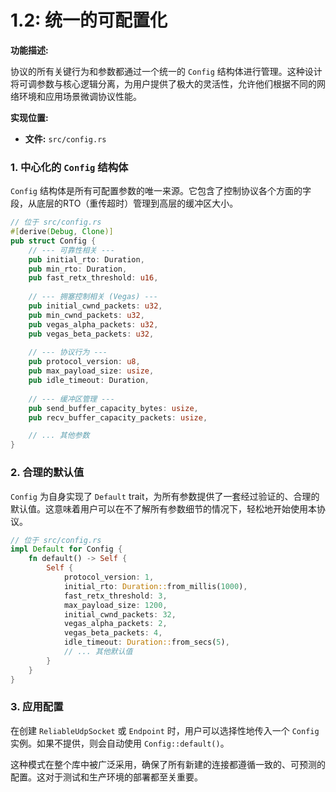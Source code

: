 # 1.2: 统一的可配置化

**功能描述:**

协议的所有关键行为和参数都通过一个统一的 `Config` 结构体进行管理。这种设计将可调参数与核心逻辑分离，为用户提供了极大的灵活性，允许他们根据不同的网络环境和应用场景微调协议性能。

**实现位置:**

- **文件:** `src/config.rs`

### 1. 中心化的 `Config` 结构体

`Config` 结构体是所有可配置参数的唯一来源。它包含了控制协议各个方面的字段，从底层的RTO（重传超时）管理到高层的缓冲区大小。

```rust
// 位于 src/config.rs
#[derive(Debug, Clone)]
pub struct Config {
    // --- 可靠性相关 ---
    pub initial_rto: Duration,
    pub min_rto: Duration,
    pub fast_retx_threshold: u16,
    
    // --- 拥塞控制相关 (Vegas) ---
    pub initial_cwnd_packets: u32,
    pub min_cwnd_packets: u32,
    pub vegas_alpha_packets: u32,
    pub vegas_beta_packets: u32,
    
    // --- 协议行为 ---
    pub protocol_version: u8,
    pub max_payload_size: usize,
    pub idle_timeout: Duration,
    
    // --- 缓冲区管理 ---
    pub send_buffer_capacity_bytes: usize,
    pub recv_buffer_capacity_packets: usize,

    // ... 其他参数
}
```

### 2. 合理的默认值

`Config` 为自身实现了 `Default` trait，为所有参数提供了一套经过验证的、合理的默认值。这意味着用户可以在不了解所有参数细节的情况下，轻松地开始使用本协议。

```rust
// 位于 src/config.rs
impl Default for Config {
    fn default() -> Self {
        Self {
            protocol_version: 1,
            initial_rto: Duration::from_millis(1000),
            fast_retx_threshold: 3,
            max_payload_size: 1200,
            initial_cwnd_packets: 32,
            vegas_alpha_packets: 2,
            vegas_beta_packets: 4,
            idle_timeout: Duration::from_secs(5),
            // ... 其他默认值
        }
    }
}
```

### 3. 应用配置

在创建 `ReliableUdpSocket` 或 `Endpoint` 时，用户可以选择性地传入一个 `Config` 实例。如果不提供，则会自动使用 `Config::default()`。

这种模式在整个库中被广泛采用，确保了所有新建的连接都遵循一致的、可预测的配置。这对于测试和生产环境的部署都至关重要。 